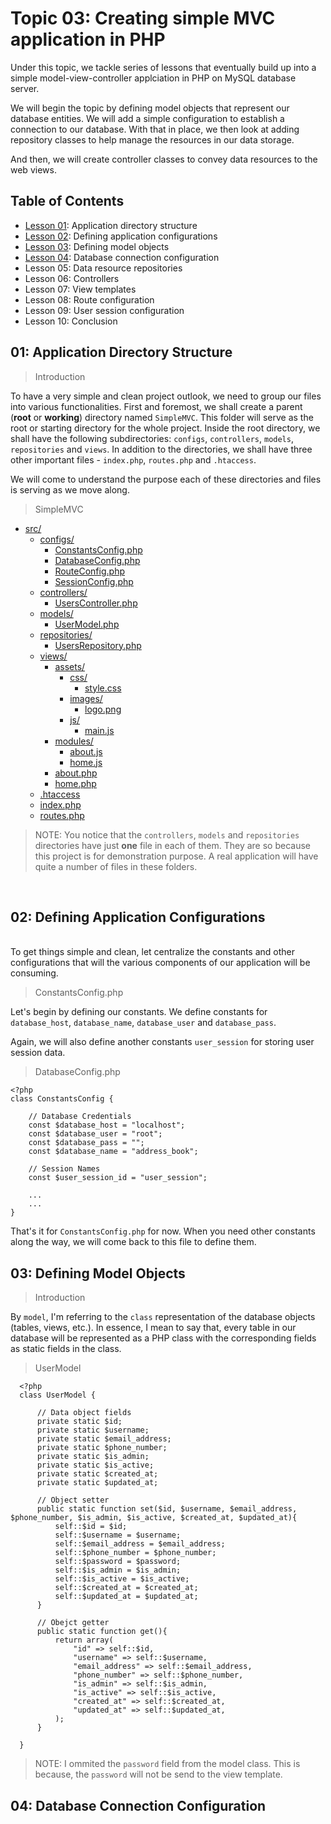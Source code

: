 # Topic 03: Creating simple MVC application in PHP
Under this topic, we tackle series of lessons that eventually build up into a simple model-view-controller applciation in PHP on MySQL database server.

We will begin the topic by defining model objects that represent our database entities. We will add a simple configuration to establish a connection to our database.
With that in place, we then look at adding repository classes to help manage the resources in our data storage.

And then, we will create controller classes to convey data resources to the web views.

## Table of Contents
+ [Lesson 01](#01-application-directory-structure): Application directory structure
+ [Lesson 02](#02-defining-application-configurations): Defining application configurations
+ [Lesson 03](#02-defining-model-objects): Defining model objects
+ [Lesson 04](#03-database-connection-configuration): Database connection configuration
+ Lesson 05: Data resource repositories
+ Lesson 06: Controllers
+ Lesson 07: View templates
+ Lesson 08: Route configuration
+ Lesson 09: User session configuration
+ Lesson 10: Conclusion


## 01: Application Directory Structure

> Introduction

To have a very simple and clean project outlook, we need to group our files into various functionalities.
First and foremost, we shall create a parent (**root** or **working**) directory named `SimpleMVC`. This folder will serve as the root or starting directory for the whole project.
Inside the root directory, we shall have the following subdirectories: `configs`, `controllers`, `models`, `repositories` and `views`.
In addition to the directories, we shall have three other important files - `index.php`, `routes.php` and `.htaccess`.

We will come to understand the purpose each of these directories and files is serving as we move along.

> SimpleMVC

* [src/](./src)
  * [configs/](./src/configs)
    * [ConstantsConfig.php](./src/configs/ConstantsConfig.php)
    * [DatabaseConfig.php](./src/configs/DatabaseConfig.php)
    * [RouteConfig.php](./src/configs/RouteConfig.php)
    * [SessionConfig.php](./src/configs/SessionConfig.php)
  * [controllers/](./src/controllers)
    * [UsersController.php](./src/controllers/UsersController.php)
  * [models/](./src/models)
    * [UserModel.php](./src/models/UserModel.php)
  * [repositories/](./src/repositories)
    * [UsersRepository.php](./src/repositories/UsersRepository.php)
  * [views/](./src/views)
    * [assets/](./src/views/assets)
      * [css/](./src/views/assets/css)
        * [style.css](./src/views/assets/css/style.css)
      * [images/](./src/views/assets/images)
        * [logo.png](./src/views/assets/images/logo.png)
      * [js/](./src/views/assets/js)
        * [main.js](./src/views/assets/js/main.js)
    * [modules/](./src/views/modules)
      * [about.js](./src/views/modules/about.js)
      * [home.js](./src/views/modules/home.js)
    * [about.php](./src/views/about.php)
    * [home.php](./src/views/home.php)
  * [.htaccess](./src/.htaccess)
  * [index.php](./src/index.php)
  * [routes.php](./src/routes.php)

> NOTE: You notice that the `controllers`, `models` and `repositories` directories have just **one** file in each of them. They are so because this project is for demonstration purpose. A real application will have quite a number of files in these folders.

<br>

## 02: Defining Application Configurations

<br>
To get things simple and clean, let centralize the constants and other configurations that will the various components of our application will be consuming.

<br>

> ConstantsConfig.php

Let's begin by defining our constants. We define constants for `database_host`, `database_name`, `database_user` and `database_pass`.

Again, we will also define another constants `user_session` for storing user session data.
> DatabaseConfig.php
```
<?php 
class ConstantsConfig {

    // Database Credentials
    const $database_host = "localhost";
    const $database_user = "root";
    const $database_pass = "";
    const $database_name = "address_book";

    // Session Names
    const $user_session_id = "user_session";

    ...
    ...
}
```

That's it for `ConstantsConfig.php` for now. When you need other constants along the way, we will come back to this file to define them.


## 03: Defining Model Objects

> Introduction

By `model`, I'm referring to the `class` representation of the database objects (tables, views, etc.). In essence, I mean to say that, every table in our database will be represented as a PHP class with the corresponding fields as static fields in the class.

> UserModel

```
  <?php
  class UserModel {

      // Data object fields
      private static $id;
      private static $username;
      private static $email_address;
      private static $phone_number;
      private static $is_admin;
      private static $is_active;
      private static $created_at;
      private static $updated_at;

      // Object setter
      public static function set($id, $username, $email_address, $phone_number, $is_admin, $is_active, $created_at, $updated_at){
          self::$id = $id;
          self::$username = $username;
          self::$email_address = $email_address;
          self::$phone_number = $phone_number;
          self::$password = $password;
          self::$is_admin = $is_admin;
          self::$is_active = $is_active;
          self::$created_at = $created_at;
          self::$updated_at = $updated_at;
      }

      // Obejct getter
      public static function get(){
          return array(
              "id" => self::$id,
              "username" => self::$username,
              "email_address" => self::$email_address,
              "phone_number" => self::$phone_number,
              "is_admin" => self::$is_admin,
              "is_active" => self::$is_active,
              "created_at" => self::$created_at,
              "updated_at" => self::$updated_at,
          );
      }

  }
```

> NOTE: I ommited the `password` field from the model class. This is because, the `password` will not be send to the view template.

## 04: Database Connection Configuration